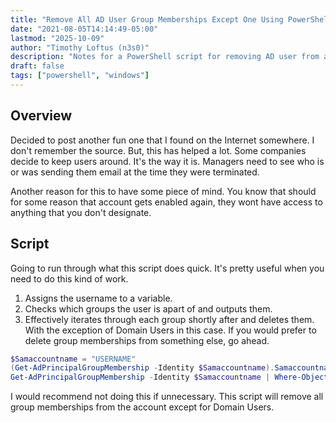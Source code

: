 ```yaml
---
title: "Remove All AD User Group Memberships Except One Using PowerShell"
date: "2021-08-05T14:14:49-05:00"
lastmod: "2025-10-09"
author: "Timothy Loftus (n3s0)"
description: "Notes for a PowerShell script for removing AD user from all groups except one."
draft: false
tags: ["powershell", "windows"]
---
```


## Overview

Decided to post another fun one that I found on the Internet somewhere. 
I don't remember the source. But, this has helped a lot. Some companies 
decide to keep users around. It's the way it is. Managers need to see 
who is or was sending them email at the time they were terminated.

Another reason for this to have some piece of mind. You know that should 
for some reason that account gets enabled again, they wont have access 
to anything that you don't designate.

## Script

Going to run through what this script does quick. It's pretty useful when 
you need to do this kind of work.

1. Assigns the username to a variable.
2. Checks which groups the user is apart of and outputs them.
3. Effectively iterates through each group shortly after and deletes 
   them. With the exception of Domain Users in this case. If you would
   prefer to delete group memberships from something else, go ahead.

```powershell
$Samaccountname = "USERNAME"
(Get-AdPrincipalGroupMembership -Identity $Samaccountname).Samaccountname
Get-AdPrincipalGroupMembership -Identity $Samaccountname | Where-Object -Property Name -Ne -Value 'Domain Users' | Remove-AdGroupMember -Members $Samaccountname
```

I would recommend not doing this if unnecessary. This script will remove
all group memberships from the account except for Domain Users.

